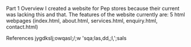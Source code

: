 Part 1 Overview
I created a website for Pep stores because their current was lacking this and that.
The features of the website currently are:
5 html webpages (index.html, about.html, services.html, enquiry.html, contact.html)


References
jygdkslj;owqasl;/;w
'sqa;las,dd,;l,';sals
